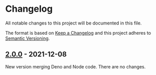 <!-- deno-fmt-ignore-file -->

# Changelog

All notable changes to this project will be documented in this file.

The format is based on [Keep a Changelog](http://keepachangelog.com/)
and this project adheres to [Semantic Versioning](http://semver.org/).

## [2.0.0] - 2021-12-08
New version merging Deno and Node code. There are no changes.

[2.0.0]: https://github.com/oscarotero/keep-a-changelog/releases/tag/v2.0.0
